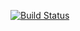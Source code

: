 [![Build Status](https://travis-ci.org/jmeyers314/DPMM.svg?branch=master)](https://travis-ci.org/jmeyers314/DPMM)
